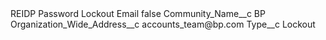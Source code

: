 <?xml version="1.0" encoding="UTF-8"?>
<CustomMetadata xmlns="http://soap.sforce.com/2006/04/metadata" xmlns:xsi="http://www.w3.org/2001/XMLSchema-instance" xmlns:xsd="http://www.w3.org/2001/XMLSchema">
    <label>REIDP Password Lockout Email</label>
    <protected>false</protected>
    <values>
        <field>Community_Name__c</field>
        <value xsi:type="xsd:string">BP</value>
    </values>
    <values>
        <field>Organization_Wide_Address__c</field>
        <value xsi:type="xsd:string">accounts_team@bp.com</value>
    </values>
    <values>
        <field>Type__c</field>
        <value xsi:type="xsd:string">Lockout</value>
    </values>
</CustomMetadata>
